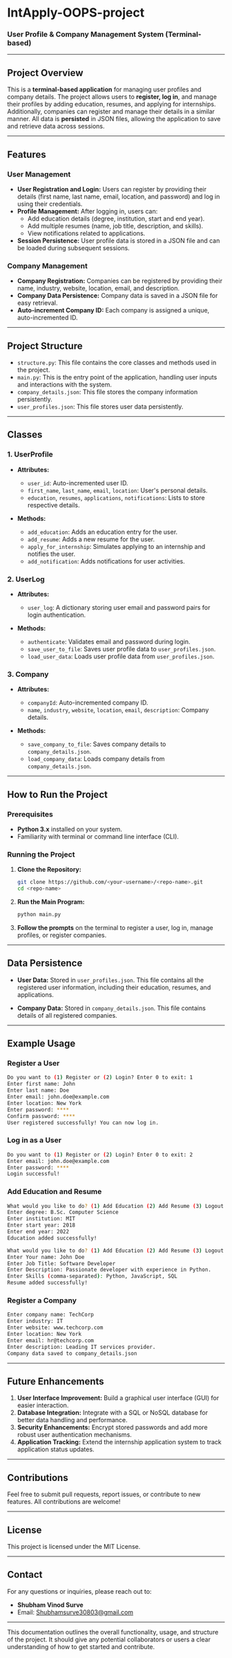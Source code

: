 # IntApply-OOPS-project

### User Profile & Company Management System (Terminal-based)

---

## Project Overview

This is a **terminal-based application** for managing user profiles and company details. The project allows users to **register, log in**, and manage their profiles by adding education, resumes, and applying for internships. Additionally, companies can register and manage their details in a similar manner. All data is **persisted** in JSON files, allowing the application to save and retrieve data across sessions.

---

## Features

### User Management

- **User Registration and Login:** Users can register by providing their details (first name, last name, email, location, and password) and log in using their credentials.
- **Profile Management:** After logging in, users can:
  - Add education details (degree, institution, start and end year).
  - Add multiple resumes (name, job title, description, and skills).
  - View notifications related to applications.
- **Session Persistence:** User profile data is stored in a JSON file and can be loaded during subsequent sessions.

### Company Management

- **Company Registration:** Companies can be registered by providing their name, industry, website, location, email, and description.
- **Company Data Persistence:** Company data is saved in a JSON file for easy retrieval.
- **Auto-increment Company ID:** Each company is assigned a unique, auto-incremented ID.

---

## Project Structure

- `structure.py`: This file contains the core classes and methods used in the project.
- `main.py`: This is the entry point of the application, handling user inputs and interactions with the system.
- `company_details.json`: This file stores the company information persistently.
- `user_profiles.json`: This file stores user data persistently.

---

## Classes

### 1. **UserProfile**

- **Attributes:**
  - `user_id`: Auto-incremented user ID.
  - `first_name`, `last_name`, `email`, `location`: User's personal details.
  - `education`, `resumes`, `applications`, `notifications`: Lists to store respective details.

- **Methods:**
  - `add_education`: Adds an education entry for the user.
  - `add_resume`: Adds a new resume for the user.
  - `apply_for_internship`: Simulates applying to an internship and notifies the user.
  - `add_notification`: Adds notifications for user activities.

### 2. **UserLog**

- **Attributes:**
  - `user_log`: A dictionary storing user email and password pairs for login authentication.
  
- **Methods:**
  - `authenticate`: Validates email and password during login.
  - `save_user_to_file`: Saves user profile data to `user_profiles.json`.
  - `load_user_data`: Loads user profile data from `user_profiles.json`.

### 3. **Company**

- **Attributes:**
  - `companyId`: Auto-incremented company ID.
  - `name`, `industry`, `website`, `location`, `email`, `description`: Company details.
  
- **Methods:**
  - `save_company_to_file`: Saves company details to `company_details.json`.
  - `load_company_data`: Loads company details from `company_details.json`.

---

## How to Run the Project

### Prerequisites

- **Python 3.x** installed on your system.
- Familiarity with terminal or command line interface (CLI).

### Running the Project

1. **Clone the Repository:**

   ```bash
   git clone https://github.com/<your-username>/<repo-name>.git
   cd <repo-name>
   ```

2. **Run the Main Program:**

   ```bash
   python main.py
   ```

3. **Follow the prompts** on the terminal to register a user, log in, manage profiles, or register companies.

---

## Data Persistence

- **User Data:** Stored in `user_profiles.json`. This file contains all the registered user information, including their education, resumes, and applications.
  
- **Company Data:** Stored in `company_details.json`. This file contains details of all registered companies.

---

## Example Usage

### Register a User

```bash
Do you want to (1) Register or (2) Login? Enter 0 to exit: 1
Enter first name: John
Enter last name: Doe
Enter email: john.doe@example.com
Enter location: New York
Enter password: ****
Confirm password: ****
User registered successfully! You can now log in.
```

### Log in as a User

```bash
Do you want to (1) Register or (2) Login? Enter 0 to exit: 2
Enter email: john.doe@example.com
Enter password: ****
Login successful!
```

### Add Education and Resume

```bash
What would you like to do? (1) Add Education (2) Add Resume (3) Logout: 1
Enter degree: B.Sc. Computer Science
Enter institution: MIT
Enter start year: 2018
Enter end year: 2022
Education added successfully!

What would you like to do? (1) Add Education (2) Add Resume (3) Logout: 2
Enter Your name: John Doe
Enter Job Title: Software Developer
Enter Description: Passionate developer with experience in Python.
Enter Skills (comma-separated): Python, JavaScript, SQL
Resume added successfully!
```

### Register a Company

```bash
Enter company name: TechCorp
Enter industry: IT
Enter website: www.techcorp.com
Enter location: New York
Enter email: hr@techcorp.com
Enter description: Leading IT services provider.
Company data saved to company_details.json
```

---

## Future Enhancements

1. **User Interface Improvement:** Build a graphical user interface (GUI) for easier interaction.
2. **Database Integration:** Integrate with a SQL or NoSQL database for better data handling and performance.
3. **Security Enhancements:** Encrypt stored passwords and add more robust user authentication mechanisms.
4. **Application Tracking:** Extend the internship application system to track application status updates.

---

## Contributions

Feel free to submit pull requests, report issues, or contribute to new features. All contributions are welcome!

---

## License

This project is licensed under the MIT License.

---

## Contact

For any questions or inquiries, please reach out to:

- **Shubham Vinod Surve**
- Email: [Shubhamsurve30803@gmail.com](mailto:Shubhamsurve30803@gmail.com)

--- 

This documentation outlines the overall functionality, usage, and structure of the project. It should give any potential collaborators or users a clear understanding of how to get started and contribute.

